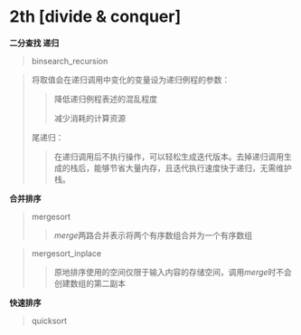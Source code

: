 # 2th [divide & conquer]

**二分查找 递归**

> binsearch_recursion

> 将取值会在递归调用中变化的变量设为递归例程的参数：
>
> > 降低递归例程表述的混乱程度
> >
> > 减少消耗的计算资源
>
> 尾递归：
>
> >在递归调用后不执行操作，可以轻松生成迭代版本。去掉递归调用生成的栈后，能够节省大量内存，且迭代执行速度快于递归，无需维护栈。

**合并排序**

> mergesort
>
> > *merge*两路合并表示将两个有序数组合并为一个有序数组

> mergesort_inplace
>
> > 原地排序使用的空间仅限于输入内容的存储空间，调用*merge*时不会创建数组的第二副本

**快速排序**

> quicksort